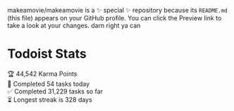 makeamovie/makeamovie is a ✨ special ✨ repository because its `README.md` (this file) appears on your GitHub profile.
You can click the Preview link to take a look at your changes. darn right ya can

# Todoist Stats

<!-- TODO-IST:START -->
🏆  44,542 Karma Points           
🌸  Completed 54 tasks today           
✅  Completed 31,229 tasks so far           
⏳  Longest streak is 328 days
<!-- TODO-IST:END -->